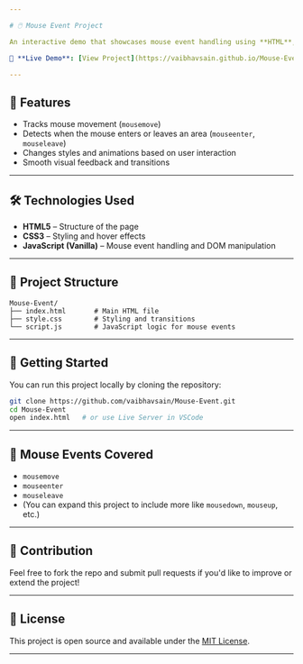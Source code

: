 ```yaml
---

# 🖱️ Mouse Event Project

An interactive demo that showcases mouse event handling using **HTML**, **CSS**, and **JavaScript**. Move your cursor, hover over elements, and see dynamic visual changes in real time!

🔗 **Live Demo**: [View Project](https://vaibhavsain.github.io/Mouse-Event/)

---
```


## 📌 Features

* Tracks mouse movement (`mousemove`)
* Detects when the mouse enters or leaves an area (`mouseenter`, `mouseleave`)
* Changes styles and animations based on user interaction
* Smooth visual feedback and transitions

---

## 🛠️ Technologies Used

* **HTML5** – Structure of the page
* **CSS3** – Styling and hover effects
* **JavaScript (Vanilla)** – Mouse event handling and DOM manipulation

---

## 📂 Project Structure

```
Mouse-Event/
├── index.html       # Main HTML file
├── style.css        # Styling and transitions
└── script.js        # JavaScript logic for mouse events
```

---

## 🚀 Getting Started

You can run this project locally by cloning the repository:

```bash
git clone https://github.com/vaibhavsain/Mouse-Event.git
cd Mouse-Event
open index.html   # or use Live Server in VSCode
```

---

## 🎯 Mouse Events Covered

* `mousemove`
* `mouseenter`
* `mouseleave`
* (You can expand this project to include more like `mousedown`, `mouseup`, etc.)

---

## 🙌 Contribution

Feel free to fork the repo and submit pull requests if you'd like to improve or extend the project!

---

## 📃 License

This project is open source and available under the [MIT License](LICENSE).

---
